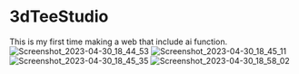 # 3dTeeStudio
This is my first time making a web that include ai function.
![Screenshot_2023-04-30_18_44_53](https://user-images.githubusercontent.com/112695067/235379901-6688690e-baaa-4009-be11-96be2ec847f9.png)
![Screenshot_2023-04-30_18_45_11](https://user-images.githubusercontent.com/112695067/235379926-d670a031-d419-47a3-9c7e-ebb655bcd518.png)
![Screenshot_2023-04-30_18_45_35](https://user-images.githubusercontent.com/112695067/235379949-3827f99e-8d13-4bef-bfd2-a8ab4a61b3d4.png)
![Screenshot_2023-04-30_18_58_02](https://user-images.githubusercontent.com/112695067/235379954-19c1c783-9144-4aa8-862f-9b45bfb679de.png)
